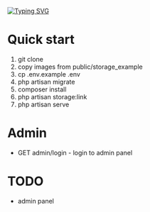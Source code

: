 [![Typing SVG](https://readme-typing-svg.herokuapp.com?color=%2336BCF7&lines=SpacX)](https://git.io/typing-svg)
# Quick start

1. git clone
2. copy images from public/storage_example
3. cp .env.example .env
4. php artisan migrate
5. composer install
6. php artisan storage:link
7. php artisan serve

# Admin
* GET admin/login - login to admin panel

# TODO
* admin panel